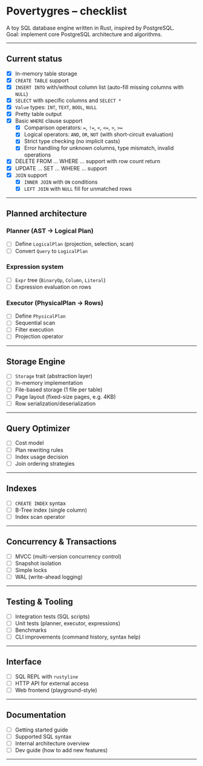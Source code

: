 # Povertygres – checklist

A toy SQL database engine written in Rust, inspired by PostgreSQL.  
Goal: implement core PostgreSQL architecture and algorithms.

---

## Current status

- [x] In-memory table storage
- [x] `CREATE TABLE` support
- [x] `INSERT INTO` with/without column list (auto-fill missing columns with `NULL`)
- [x] `SELECT` with specific columns and `SELECT *`
- [x] `Value` types: `INT`, `TEXT`, `BOOL`, `NULL`
- [x] Pretty table output
- [x] Basic `WHERE` clause support
  - [x] Comparison operators: `=`, `!=`, `<`, `<=`, `>`, `>=`
  - [x] Logical operators: `AND`, `OR`, `NOT` (with short-circuit evaluation)
  - [x] Strict type checking (no implicit casts)
  - [x] Error handling for unknown columns, type mismatch, invalid operations
- [x] DELETE FROM ... WHERE ... support with row count return
- [X] UPDATE ... SET ... WHERE ... support
- [x] `JOIN` support
  - [x] `INNER JOIN` with `ON` conditions
  - [x] `LEFT JOIN` with `NULL` fill for unmatched rows

---

## Planned architecture

### Planner (AST → Logical Plan)
- [ ] Define `LogicalPlan` (projection, selection, scan)
- [ ] Convert `Query` to `LogicalPlan`

### Expression system
- [ ] `Expr` tree (`BinaryOp`, `Column`, `Literal`)
- [ ] Expression evaluation on rows

### Executor (PhysicalPlan → Rows)
- [ ] Define `PhysicalPlan`
- [ ] Sequential scan
- [ ] Filter execution
- [ ] Projection operator

---

## Storage Engine
- [ ] `Storage` trait (abstraction layer)
- [ ] In-memory implementation
- [ ] File-based storage (1 file per table)
- [ ] Page layout (fixed-size pages, e.g. 4KB)
- [ ] Row serialization/deserialization

---

## Query Optimizer
- [ ] Cost model
- [ ] Plan rewriting rules
- [ ] Index usage decision
- [ ] Join ordering strategies

---

## Indexes
- [ ] `CREATE INDEX` syntax
- [ ] B-Tree index (single column)
- [ ] Index scan operator

---

## Concurrency & Transactions
- [ ] MVCC (multi-version concurrency control)
- [ ] Snapshot isolation
- [ ] Simple locks
- [ ] WAL (write-ahead logging)

---

## Testing & Tooling
- [ ] Integration tests (SQL scripts)
- [ ] Unit tests (planner, executor, expressions)
- [ ] Benchmarks
- [ ] CLI improvements (command history, syntax help)

---

## Interface
- [ ] SQL REPL with `rustyline`
- [ ] HTTP API for external access
- [ ] Web frontend (playground-style)

---

## Documentation
- [ ] Getting started guide
- [ ] Supported SQL syntax
- [ ] Internal architecture overview
- [ ] Dev guide (how to add new features)

---
